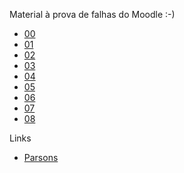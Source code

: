 Material à prova de falhas do Moodle :-) 

- [00](https://liascript.github.io/course/?https://raw.githubusercontent.com/AndreaInfUFSM/elc106-2023a/master/classes/00/README.md)
- [01](https://liascript.github.io/course/?https://raw.githubusercontent.com/AndreaInfUFSM/elc106-2023a/master/classes/01/README.md)
- [02](https://liascript.github.io/course/?https://raw.githubusercontent.com/AndreaInfUFSM/elc106-2023a/master/classes/02/README.md)
- [03](https://liascript.github.io/course/?https://raw.githubusercontent.com/AndreaInfUFSM/elc106-2023a/master/classes/03/README.md)
- [04](https://liascript.github.io/course/?https://raw.githubusercontent.com/AndreaInfUFSM/elc106-2023a/master/classes/04/README.md)
- [05](https://liascript.github.io/course/?https://raw.githubusercontent.com/AndreaInfUFSM/elc106-2023a/master/classes/05/README.md)
- [06](https://liascript.github.io/course/?https://raw.githubusercontent.com/AndreaInfUFSM/elc106-2023a/master/classes/06/README.md)
- [07](https://liascript.github.io/course/?https://raw.githubusercontent.com/AndreaInfUFSM/elc106-2023a/master/classes/07/README.md)
- [08](https://liascript.github.io/course/?https://raw.githubusercontent.com/AndreaInfUFSM/elc106-2023a/master/classes/08/README.md)

Links

- [Parsons](https://pythonsponge.andreaschwertne.repl.co/?bk=.%2Felc106%2Fparsons.json&chid=pseqc01)
